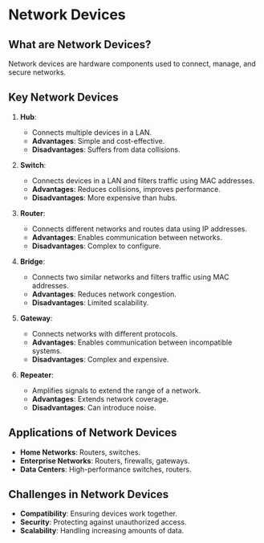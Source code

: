 # Network Devices

## What are Network Devices?
Network devices are hardware components used to connect, manage, and secure networks.

## Key Network Devices
1. **Hub**:
   - Connects multiple devices in a LAN.
   - **Advantages**: Simple and cost-effective.
   - **Disadvantages**: Suffers from data collisions.

2. **Switch**:
   - Connects devices in a LAN and filters traffic using MAC addresses.
   - **Advantages**: Reduces collisions, improves performance.
   - **Disadvantages**: More expensive than hubs.

3. **Router**:
   - Connects different networks and routes data using IP addresses.
   - **Advantages**: Enables communication between networks.
   - **Disadvantages**: Complex to configure.

4. **Bridge**:
   - Connects two similar networks and filters traffic using MAC addresses.
   - **Advantages**: Reduces network congestion.
   - **Disadvantages**: Limited scalability.

5. **Gateway**:
   - Connects networks with different protocols.
   - **Advantages**: Enables communication between incompatible systems.
   - **Disadvantages**: Complex and expensive.

6. **Repeater**:
   - Amplifies signals to extend the range of a network.
   - **Advantages**: Extends network coverage.
   - **Disadvantages**: Can introduce noise.

## Applications of Network Devices
- **Home Networks**: Routers, switches.
- **Enterprise Networks**: Routers, firewalls, gateways.
- **Data Centers**: High-performance switches, routers.

## Challenges in Network Devices
- **Compatibility**: Ensuring devices work together.
- **Security**: Protecting against unauthorized access.
- **Scalability**: Handling increasing amounts of data.